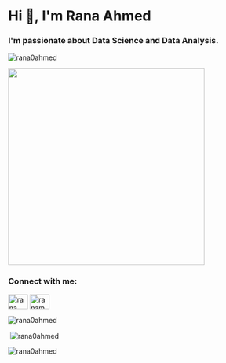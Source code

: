 <h1 align="left">Hi 👋, I'm Rana Ahmed</h1>
<h3 align="left">I'm passionate about Data Science and Data Analysis.</h3>

<p align="left"><img src="https://komarev.com/ghpvc/?username=rana0ahmed&label=Profile%20views&color=0e75b6&style=flat" alt="rana0ahmed" /> </p>
<img align="center" src="https://i.pinimg.com/originals/07/03/95/070395443e72769c30423db22e8c9da2.gif"  width="400px"</p>

<h3 align="left">Connect with me:</h3>
<p align="left">
<a href="https://linkedin.com/in/rana ahmed" target="blank"><img align="center" src="https://raw.githubusercontent.com/rahuldkjain/github-profile-readme-generator/master/src/images/icons/Social/linked-in-alt.svg" alt="rana ahmed" height="30" width="40" /></a>
<a href="https://codeforces.com/profile/ranamoh01" target="blank"><img align="center" src="https://raw.githubusercontent.com/rahuldkjain/github-profile-readme-generator/master/src/images/icons/Social/codeforces.svg" alt="ranamoh01" height="30" width="40" /></a>
</p>


<p><img align="center" src="https://github-readme-streak-stats.herokuapp.com/?user=rana0ahmed&" alt="rana0ahmed" /></p>

<p>&nbsp;<img align="center" src="https://github-readme-stats.vercel.app/api?username=rana0ahmed&show_icons=true&locale=en" alt="rana0ahmed" /></p>

<p><img align="left" src="https://github-readme-stats.vercel.app/api/top-langs?username=rana0ahmed&show_icons=true&locale=en&layout=compact" alt="rana0ahmed" /></p>
